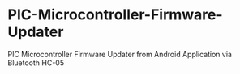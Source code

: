 # PIC-Microcontroller-Firmware-Updater
PIC Microcontroller Firmware Updater from Android Application via Bluetooth HC-05
